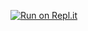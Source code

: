 [![Run on Repl.it](https://repl.it/badge/github/ItsPhant/Bot-chan)](https://repl.it/github/ItsPhant/Bot-chan)